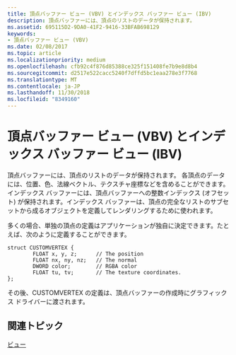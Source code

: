 ```yaml
---
title: 頂点バッファー ビュー (VBV) とインデックス バッファー ビュー (IBV)
description: 頂点バッファーには、頂点のリストのデータが保持されます。
ms.assetid: 695115D2-9DA0-41F2-9416-33BFAB698129
keywords:
- 頂点バッファー ビュー (VBV)
ms.date: 02/08/2017
ms.topic: article
ms.localizationpriority: medium
ms.openlocfilehash: cfb92c4f876d85388ce325f151408fe7b9e8d8b4
ms.sourcegitcommit: d2517e522cacc5240f7dffd5bc1eaa278e3f7768
ms.translationtype: MT
ms.contentlocale: ja-JP
ms.lasthandoff: 11/30/2018
ms.locfileid: "8349160"
---
```

# <a name="vertex-buffer-view-vbv-and-index-buffer-view-ibv"></a>頂点バッファー ビュー (VBV) とインデックス バッファー ビュー (IBV)


頂点バッファーには、頂点のリストのデータが保持されます。 各頂点のデータには、位置、色、法線ベクトル、テクスチャ座標などを含めることができます。 インデックス バッファーには、頂点バッファーへの整数インデックス (オフセット) が保持されます。インデックス バッファーは、頂点の完全なリストのサブセットから成るオブジェクトを定義してレンダリングするために使われます。

多くの場合、単独の頂点の定義はアプリケーションが独自に決定できます。たとえば、次のように定義することができます。

``` syntax
struct CUSTOMVERTEX { 
        FLOAT x, y, z;      // The position
        FLOAT nx, ny, nz;   // The normal
        DWORD color;        // RGBA color
        FLOAT tu, tv;       // The texture coordinates. 
}; 
```

その後、CUSTOMVERTEX の定義は、頂点バッファーの作成時にグラフィックス ドライバーに渡されます。

## <a name="span-idrelated-topicsspanrelated-topics"></a><span id="related-topics"></span>関連トピック


[ビュー](views.md)

 

 




